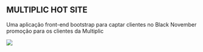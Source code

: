 

<h2> MULTIPLIC HOT SITE </h2>

<p> Uma aplicação front-end bootstrap para captar clientes no Black November promoção para os clientes da Multiplic <p>
  
 <img src="https://github.com/DDMotinha/print-for-read-me/blob/main/multiplic-hot-site-1.png">

